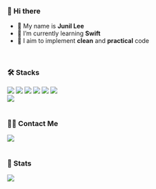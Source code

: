 ### 👋 Hi there
- 🍏 My name is **Junil Lee**
- 🌱 I’m currently learning **Swift**
- 🌿 I aim to implement **clean** and **practical** code

<br>

<!-- 좌측 정렬 타이틀 -->
### 🛠️ Stacks

<div style="text-align: left;">
  <img src="https://img.shields.io/badge/Swift-F05138?style=for-the-badge&logo=Swift&logoColor=white" />
  <img src="https://img.shields.io/badge/SwiftUI-000000?style=for-the-badge&logo=swift&logoColor=white" />
  <img src="https://img.shields.io/badge/UIKit-2396F3?style=for-the-badge&logo=apple&logoColor=white" />
  <img src="https://img.shields.io/badge/Combine-535353?style=for-the-badge&logo=apple&logoColor=white" />
  <img src="https://img.shields.io/badge/Python-3776AB?style=for-the-badge&logo=Python&logoColor=white" />
  <img src="https://img.shields.io/badge/Firebase-FFCA28?style=for-the-badge&logo=firebase&logoColor=black" />
  <br>
  <img src="https://github-readme-stats.vercel.app/api/top-langs/?username=vinyl-nyl&layout=compact&bg_color=180,000000,&title_color=000000&text_color=000000" />
</div>

<br>

### 🧑‍💻 Contact Me

<div style="text-align: left;">
  <a href="https://velog.io/@vinyl_nyl/posts">
    <img src="https://img.shields.io/badge/Velog-20C997?style=for-the-badge&logo=Velog&logoColor=white" />
  </a>
</div>

<br>

### 🏅 Stats
<div style="text-align: left;">
  <img src="https://github-readme-stats.vercel.app/api?username=vinyl-nyl&custom_title=vinyl-nyl's%20Github%20Stats&bg_color=180,000000,&title_color=000000&text_color=000000" />
</div>
